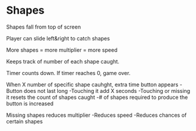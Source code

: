 # Shapes

Shapes fall from top of screen

Player can slide left&right to catch shapes

More shapes = more multiplier = more speed

Keeps track of number of each shape caught.

Timer counts down.  If timer reaches 0, game over.

When X number of specific shape cauhght, extra time button appears
  -Button does not last long
  -Touching it add X seconds
  -Touching or missing it resets the count of shapes caught
  -# of shapes required to produce the button is increased
  
Missing shapes reduces multiplier
  -Reduces speed
  -Reduces chances of certain shapes
